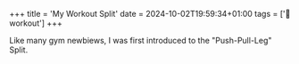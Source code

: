 +++
title = 'My Workout Split'
date = 2024-10-02T19:59:34+01:00
tags = ['💪workout']
+++

Like many gym newbiews, I was first introduced to the "Push-Pull-Leg" Split. 
